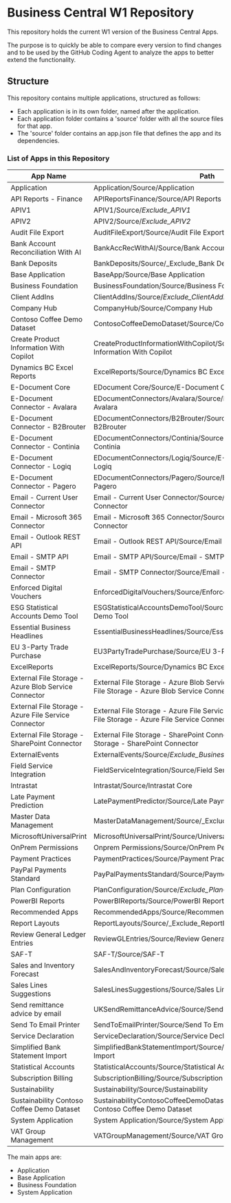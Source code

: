 # Business Central W1 Repository

This repository holds the current W1 version of the Business Central Apps.

The purpose is to quickly be able to compare every version to find changes and to be used by
the GitHub Coding Agent to analyze the apps to better extend the functionality.


## Structure

This repository contains multiple applications, structured as follows:

- Each application is in its own folder, named after the application.
- Each application folder contains a 'source' folder with all the source files for that app.
- The 'source' folder contains an app.json file that defines the app and its dependencies.


### List of Apps in this Repository


| App Name                                         | Path                                                        |
|--------------------------------------------------|-------------------------------------------------------------|
| Application                                      | Application/Source/Application                              |
| API Reports - Finance                            | APIReportsFinance/Source/API Reports - Finance              |
| APIV1                                            | APIV1/Source/_Exclude_APIV1_                                |
| APIV2                                            | APIV2/Source/_Exclude_APIV2_                                |
| Audit File Export                                | AuditFileExport/Source/Audit File Export                    |
| Bank Account Reconciliation With AI              | BankAccRecWithAI/Source/Bank Account Reconciliation With AI |
| Bank Deposits                                    | BankDeposits/Source/_Exclude_Bank Deposits                  |
| Base Application                                 | BaseApp/Source/Base Application                             |
| Business Foundation                              | BusinessFoundation/Source/Business Foundation               |
| Client AddIns                                    | ClientAddIns/Source/_Exclude_ClientAddIns_                  |
| Company Hub                                      | CompanyHub/Source/Company Hub                               |
| Contoso Coffee Demo Dataset                      | ContosoCoffeeDemoDataset/Source/Contoso Coffee Demo Dataset |
| Create Product Information With Copilot          | CreateProductInformationWithCopilot/Source/Create Product Information With Copilot |
| Dynamics BC Excel Reports                        | ExcelReports/Source/Dynamics BC Excel Reports               |
| E-Document Core                                  | EDocument Core/Source/E-Document Core                       |
| E-Document Connector - Avalara                   | EDocumentConnectors/Avalara/Source/E-Document Connector - Avalara |
| E-Document Connector - B2Brouter                 | EDocumentConnectors/B2Brouter/Source/E-Document Connector - B2Brouter |
| E-Document Connector - Continia                  | EDocumentConnectors/Continia/Source/E-Document Connector - Continia |
| E-Document Connector - Logiq                     | EDocumentConnectors/Logiq/Source/E-Document Connector - Logiq |
| E-Document Connector - Pagero                    | EDocumentConnectors/Pagero/Source/E-Document Connector - Pagero |
| Email - Current User Connector                   | Email - Current User Connector/Source/Email - Current User Connector |
| Email - Microsoft 365 Connector                  | Email - Microsoft 365 Connector/Source/Email - Microsoft 365 Connector |
| Email - Outlook REST API                         | Email - Outlook REST API/Source/Email - Outlook REST API     |
| Email - SMTP API                                 | Email - SMTP API/Source/Email - SMTP API                     |
| Email - SMTP Connector                           | Email - SMTP Connector/Source/Email - SMTP Connector         |
| Enforced Digital Vouchers                        | EnforcedDigitalVouchers/Source/Enforced Digital Vouchers     |
| ESG Statistical Accounts Demo Tool               | ESGStatisticalAccountsDemoTool/Source/ESG Statistical Accounts Demo Tool |
| Essential Business Headlines                     | EssentialBusinessHeadlines/Source/Essential Business Headlines |
| EU 3-Party Trade Purchase                        | EU3PartyTradePurchase/Source/EU 3-Party Trade Purchase       |
| ExcelReports                                     | ExcelReports/Source/Dynamics BC Excel Reports                |
| External File Storage - Azure Blob Service Connector | External File Storage - Azure Blob Service Connector/Source/External File Storage - Azure Blob Service Connector |
| External File Storage - Azure File Service Connector | External File Storage - Azure File Service Connector/Source/External File Storage - Azure File Service Connector |
| External File Storage - SharePoint Connector      | External File Storage - SharePoint Connector/Source/External File Storage - SharePoint Connector |
| ExternalEvents                                   | ExternalEvents/Source/_Exclude_Business_Events_              |
| Field Service Integration                        | FieldServiceIntegration/Source/Field Service Integration     |
| Intrastat                                        | Intrastat/Source/Intrastat Core                             |
| Late Payment Prediction                          | LatePaymentPredictor/Source/Late Payment Prediction          |
| Master Data Management                           | MasterDataManagement/Source/_Exclude_Master_Data_Management  |
| MicrosoftUniversalPrint                          | MicrosoftUniversalPrint/Source/Universal Print Integration   |
| OnPrem Permissions                               | Onprem Permissions/Source/OnPrem Permissions                 |
| Payment Practices                                | PaymentPractices/Source/Payment Practices                    |
| PayPal Payments Standard                         | PayPalPaymentsStandard/Source/Payment Links to PayPal        |
| Plan Configuration                               | PlanConfiguration/Source/_Exclude_PlanConfiguration_         |
| PowerBI Reports                                  | PowerBIReports/Source/PowerBI Reports                        |
| Recommended Apps                                 | RecommendedApps/Source/Recommended Apps                      |
| Report Layouts                                   | ReportLayouts/Source/_Exclude_ReportLayouts                  |
| Review General Ledger Entries                    | ReviewGLEntries/Source/Review General Ledger Entries         |
| SAF-T                                            | SAF-T/Source/SAF-T                                          |
| Sales and Inventory Forecast                     | SalesAndInventoryForecast/Source/Sales and Inventory Forecast |
| Sales Lines Suggestions                          | SalesLinesSuggestions/Source/Sales Lines Suggestions         |
| Send remittance advice by email                  | UKSendRemittanceAdvice/Source/Send remittance advice by email |
| Send To Email Printer                            | SendToEmailPrinter/Source/Send To Email Printer              |
| Service Declaration                              | ServiceDeclaration/Source/Service Declaration                |
| Simplified Bank Statement Import                 | SimplifiedBankStatementImport/Source/Simplified Bank Statement Import |
| Statistical Accounts                             | StatisticalAccounts/Source/Statistical Accounts              |
| Subscription Billing                             | SubscriptionBilling/Source/Subscription Billing              |
| Sustainability                                   | Sustainability/Source/Sustainability                        |
| Sustainability Contoso Coffee Demo Dataset        | SustainabilityContosoCoffeeDemoDataset/Source/Sustainability Contoso Coffee Demo Dataset |
| System Application                               | System Application/Source/System Application                 |
| VAT Group Management                             | VATGroupManagement/Source/VAT Group Management               |


The main apps are:
- Application
- Base Application
- Business Foundation
- System Application